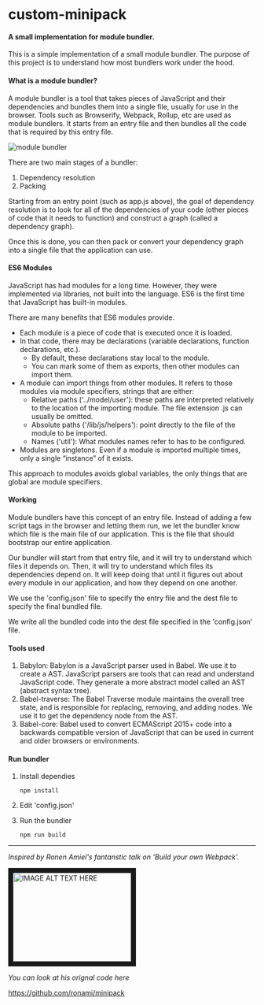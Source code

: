 # custom-minipack
#### A small implementation for module bundler.

This is a simple implementation of a small module bundler. The purpose of this project is to understand how most bundlers work under the hood.

#### What is a module bundler?

A module bundler is a tool that takes pieces of JavaScript and their dependencies and bundles them into a single file, usually for use in the browser. Tools such as Browserify, Webpack, Rollup, etc are used as module bundlers.
It starts from an entry file and then bundles all the code that is required by this entry file.

![module bundler](https://cdn-media-1.freecodecamp.org/images/0*WwDTeWwIRxVPg5jK.png "Module bundler")

There are two main stages of a bundler:

1. Dependency resolution
2. Packing

Starting from an entry point (such as app.js above), the goal of dependency resolution is to look for all of the dependencies of your code (other pieces of code that it needs to function) and construct a graph (called a dependency graph).

Once this is done, you can then pack or convert your dependency graph into a single file that the application can use.


#### ES6 Modules

JavaScript has had modules for a long time. However, they were implemented via libraries, not built into the language. ES6 is the first time that JavaScript has built-in modules.

There are many benefits that ES6 modules provide.
- Each module is a piece of code that is executed once it is loaded.
- In that code, there may be declarations (variable declarations, function declarations, etc.).
  - By default, these declarations stay local to the module.
  - You can mark some of them as exports, then other modules can import them.
- A module can import things from other modules. It refers to those modules via module specifiers, strings that are either:
  - Relative paths ('../model/user'): these paths are interpreted relatively to the location of the importing module. The file extension .js can usually be omitted.
  - Absolute paths ('/lib/js/helpers'): point directly to the file of the module to be imported.
  - Names ('util'): What modules names refer to has to be configured.
- Modules are singletons. Even if a module is imported multiple times, only a single “instance” of it exists.

This approach to modules avoids global variables, the only things that are global are module specifiers.

#### Working

Module bundlers have this concept of an entry file. Instead of adding a few
script tags in the browser and letting them run, we let the bundler know
which file is the main file of our application. This is the file that should
bootstrap our entire application.

Our bundler will start from that entry file, and it will try to understand
which files it depends on. Then, it will try to understand which files its
dependencies depend on. It will keep doing that until it figures out about
every module in our application, and how they depend on one another.

We use the 'config.json' file to specify the entry file and the dest file to specify the final bundled file.

We write all the bundled code into the dest file specified in the 'config.json' file.

#### Tools used

1. Babylon: Babylon is a JavaScript parser used in Babel. We use it to create a AST. JavaScript parsers are tools that can read and understand JavaScript code.
They generate a more abstract model called an AST (abstract syntax tree).
2. Babel-traverse: The Babel Traverse module maintains the overall tree state, and is responsible for replacing, removing, and adding nodes. We use it to get the dependency node from the AST.
3. Babel-core: Babel used to convert ECMAScript 2015+ code into a backwards compatible version of JavaScript that can be used in current and older browsers or environments.

#### Run bundler

1. Install dependies
    ```
    npm install
    ```

2. Edit 'config.json'


3. Run the bundler
    ```
    npm run build
    ```
---

 *Inspired by Ronen Amiel's fantanstic talk on 'Build your own Webpack'.*

<a href="http://www.youtube.com/watch?feature=player_embedded&v=Gc9-7PBqOC8
" target="_blank"><img src="http://img.youtube.com/vi/Gc9-7PBqOC8/0.jpg" 
alt="IMAGE ALT TEXT HERE" width="240" height="180" border="10" /></a>

*You can look at his orignal code here*

https://github.com/ronami/minipack
